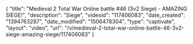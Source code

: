 {
    "title": "Medieval 2 Total War Online battle #46 (3v2 Siege) - AMAZING SIEGE!",
    "description": "Siege",
    "videoid": "117406083",
    "date_created": "1394763287",
    "date_modified": "1506478304",
    "type": "captivate",
    "layout": "video",
    "url": "\/v\/medieval-2-total-war-online-battle-46-3v2-siege-amazing-siege\/117406083"
}